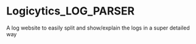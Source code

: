# Logicytics_LOG_PARSER
A log website to easily split and show/explain the logs in a super detailed way
